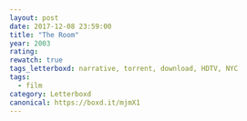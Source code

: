 ```yaml
---
layout: post 
date: 2017-12-08 23:59:00
title: "The Room"
year: 2003
rating: 
rewatch: true
tags_letterboxd: narrative, torrent, download, HDTV, NYC
tags:
  - film
category: Letterboxd
canonical: https://boxd.it/mjmX1
---
```

